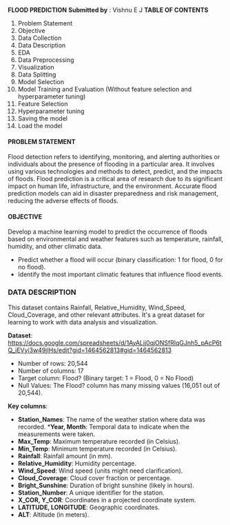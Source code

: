 
**FLOOD PREDICTION**
**Submitted by** : Vishnu E J
**TABLE OF CONTENTS**
1. Problem Statement
2. Objective
3. Data Collection
4. Data Description
5. EDA
6. Data Preprocessing
7. Visualization
8. Data Splitting
9. Model Selection
10. Model Training and Evaluation (Without feature selection and hyperparameter tuning)
11. Feature Selection
12. Hyperparameter tuning
13. Saving the model
14. Load the model
#### PROBLEM STATEMENT
Flood detection refers to identifying, monitoring, and alerting authorities or individuals about the presence of flooding in a particular area. It involves using various technologies and methods to detect, predict, and the impacts of floods. Flood prediction is a critical area of research due to its significant impact on human life, infrastructure, and the environment. Accurate flood prediction models can aid in disaster preparedness and risk management, reducing the adverse effects of floods.
#### OBJECTIVE
Develop a machine learning model to predict the occurrence of floods based on environmental and weather features such as temperature, rainfall, humidity, and other climatic data.
*   Predict whether a flood will occur (binary classification: 1 for flood, 0 for no flood).
*   Identify the most important climatic features that influence flood events.
### DATA DESCRIPTION

This dataset contains Rainfall, Relative_Humidity, Wind_Speed, Cloud_Coverage, and other relevant attributes. It's a great dataset for learning to work with data analysis and visualization.

**Dataset**:  https://docs.google.com/spreadsheets/d/1AyALjj0qjONSfRlqGJnh5_pAcP6tQ_iEVyi3w49jIHs/edit?gid=1464562813#gid=1464562813
*   Number of rows: 20,544
*   Number of columns: 17
*   Target column: Flood? (Binary target: 1 = Flood, 0 = No Flood)
*   Null Values: The Flood? column has many missing values (16,051 out of 20,544).

**Key columns**:

*   **Station_Names**: The name of the weather station where data was recorded.
***Year, Month**: Temporal data to indicate when the measurements were taken.
*   **Max_Temp**: Maximum temperature recorded (in Celsius).
*   **Min_Temp**: Minimum temperature recorded (in Celsius).
*   **Rainfall**: Rainfall amount (in mm).
*   **Relative_Humidity**: Humidity percentage.
*   **Wind_Speed**: Wind speed (units might need clarification).
*   **Cloud_Coverage**: Cloud cover fraction or percentage.
*   **Bright_Sunshine**: Duration of bright sunshine (likely in hours).
*   **Station_Number**: A unique identifier for the station.
*   **X_COR, Y_COR**: Coordinates in a projected coordinate system.
*   **LATITUDE, LONGITUDE**: Geographic coordinates.
*   **ALT**: Altitude (in meters).
